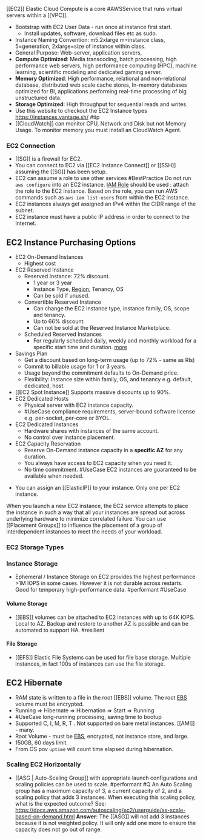  [[EC2]]  Elastic Cloud Compute is a core #AWSService that runs virtual servers within a [[VPC]].
* Bootstrap with EC2 User Data - run once at instance first start.
	* Install updates, software, download files etc as sudo.
* Instance Naming Convention: m5.2xlarge m=instance class, 5=generation, 2xlarge=size of instance within class.
* General Purpose: Web-server, application servers, 
* **Compute Optimized**: Media transcoding, batch processing, high performance web servers, high performance computing (HPC), machine learning, scientific modeling and dedicated gaming server.
* **Memory Optimized**: High performance, relational and non-relational database, distributed web scale cache stores, In-memory databases optimized for BI, applications performing real-time processing of big unstructured data.
* **Storage Optimized**: High throughput for sequential reads and writes. 
* Use this website to checkout the EC2 Instance types https://instances.vantage.sh/ #tip 
* [[CloudWatch]] can monitor CPU, Network and Disk but not Memory Usage. To monitor memory you must install an CloudWatch Agent.
### EC2 Connection

- [[SG]] is a firewall for EC2. 
- You can connect to EC2 via [[EC2 Instance Connect]] or [[SSH]] assuming the [[SG]] has been setup.
- EC2 can assume a role to use other services #BestPractice Do not run `aws configure` into an EC2 instance. [IAM Role](IAM#IAM%20Role) should be used : attach the role to the EC2 instance. Based on the role, you can run AWS commands such as `aws iam list-users` from within the EC2 instance.
- EC2 instances always get assigned an IPv4 within the CIDR range of the subnet.
- EC2 instance must have a public IP address in order to connect to the Internet.

## EC2 Instance Purchasing Options
* EC2 On-Demand Instances
	* Highest cost
* EC2 Reserved Instance
	* Reserved Instance: 72% discount. 
		* 1 year or 3 year
		* Instance Type, [Region](Region.md), Tenancy, OS
		* Can be sold if unused.
	* Convertible Reserved Instance
		* Can change the EC2 instance type, instance family, OS, scope and tenancy.
		* Up to 66% discount.
		* Can not be sold at the Reserved Instance Marketplace.
	* Scheduled Reserved Instances
		* For regularly scheduled daily, weekly and monthly workload for a specific start time and duration. [more](https://docs.aws.amazon.com/AWSEC2/latest/UserGuide/ec2-scheduled-instances.html)
* Savings Plan
	* Get a discount based on long-term usage (up to 72% - same as RIs)
	* Commit to billable usage for 1 or 3 years.
	* Usage beyond the commitment defaults to On-Demand price.
	* Flexibility: Instance size within family, OS, and tenancy e.g. default, dedicated, host.
* [[EC2 Spot Instance]] Supports massive discounts up to 90%.
* EC2 Dedicated Hosts
	* Physical server with EC2 instance capacity.
	* #UseCase compliance requirements, server-bound software license e.g. per-socket, per-core or BYOL.
* EC2 Dedicated Instances
	* Hardware shares with instances of the same account.
	* No control over instance placement.
* EC2 Capacity Reservation
	* Reserve On-Demand instance capacity in a **specific AZ** for any duration.
	* You always have access to EC2 capacity when you need it.
	* No time commitment.
	#UseCase EC2 instances are guaranteed to be available when needed.

- You can assign an [[ElasticIP]] to your instance. Only one per EC2 instance.

When you launch a new EC2 instance, the EC2 service attempts to place the instance in such a way that all your instances are spread out across underlying hardware to minimize correlated failure. You can use [[Placement Groups]] to influence the placement of a group of interdependent instances to meet the needs of your workload. 

### EC2 Storage Types
### Instance Storage
- Ephemeral / Instance Storage on EC2 provides the highest performance >1M IOPS in some cases. However it is not durable across restarts. Good for temporary high-performance data. #performant  #UseCase 
#### Volume Storage
- [[EBS]] volumes can be attached to EC2 instances with up to 64K IOPS. Local to AZ. Backup and restore to another AZ is possible and can be automated to support HA. #resilient 
#### File Storage
- [[EFS]] Elastic File Systems can be used for file base storage. Multiple instances, in fact 100s of instances can use the file storage.

## EC2 Hibernate
* RAM state is written to a file in the root [[EBS]] volume. The root [EBS](EBS.md) volume must be encrypted. 
* Running => Hibernate => Hibernation => Start => Running
* #UseCase long-running processing, saving time to bootup
* Supported C, I, M, R, T . Not supported on bare metal instances. [[AMI]] - many.
* Root Volume - must be [EBS](EBS.md), encrypted, not instance store, and large. 
* 150GB, 60 days limit.
* From OS pov `uptime` will count time elapsed during hibernation.

### Scaling EC2 Horizontally
- [[ASG | Auto-Scaling Group]] with appropriate launch configurations and scaling policies can be used to scale. #performant 
#Q An Auto Scaling group has a maximum capacity of 3, a current capacity of 2, and a scaling policy that adds 3 instances. When executing this scaling policy, what is the expected outcome?
See: https://docs.aws.amazon.com/autoscaling/ec2/userguide/as-scale-based-on-demand.html
**Answer**: The [[ASG]] will not add 3 instances because it is not weighted policy. It will only add one more to ensure the capacity does not go out of range.